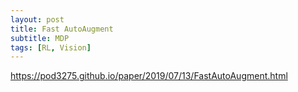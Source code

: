 ```yaml
---
layout: post
title: Fast AutoAugment 
subtitle: MDP
tags: [RL, Vision]
---
```


https://pod3275.github.io/paper/2019/07/13/FastAutoAugment.html
